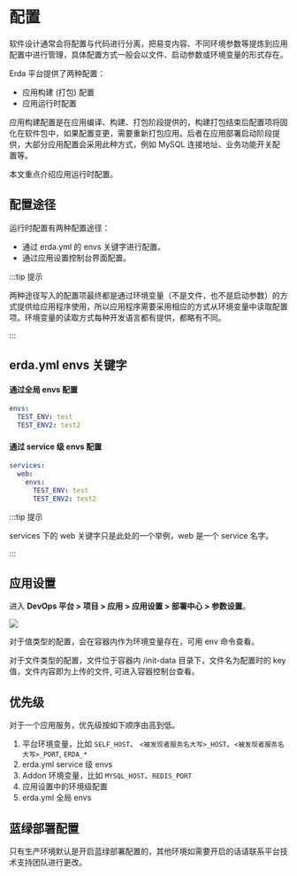 # 配置

软件设计通常会将配置与代码进行分离，把易变内容、不同环境参数等提炼到应用配置中进行管理，具体配置方式一般会以文件、启动参数或环境变量的形式存在。

Erda 平台提供了两种配置：

* 应用构建 (打包) 配置
* 应用运行时配置

应用构建配置是在应用编译、构建、打包阶段提供的，构建打包结束后配置项将固化在软件包中，如果配置变更，需要重新打包应用。后者在应用部署启动阶段提供，大部分应用配置会采用此种方式，例如 MySQL 连接地址、业务功能开关配置等。

本文重点介绍应用运行时配置。

## 配置途径

运行时配置有两种配置途径：

* 通过 erda.yml 的 envs 关键字进行配置。
* 通过应用设置控制台界面配置。

:::tip 提示

两种途径写入的配置项最终都是通过环境变量（不是文件，也不是启动参数）的方式提供给应用程序使用，所以应用程序需要采用相应的方式从环境变量中读取配置项。环境变量的读取方式每种开发语言都有提供，都略有不同。

:::

## erda.yml envs 关键字

#### 通过全局 envs 配置

```yaml
envs:
  TEST_ENV: test
  TEST_ENV2: test2
```

#### 通过 service 级 envs 配置

```yaml
services:
  web:
    envs:
      TEST_ENV: test
      TEST_ENV2: test2
```

:::tip 提示

services 下的 web 关键字只是此处的一个举例，web 是一个 service 名字。

:::

## 应用设置

进入 **DevOps 平台 > 项目 > 应用 > 应用设置 > 部署中心 > 参数设置**。

![](https://terminus-paas.oss-cn-hangzhou.aliyuncs.com/paas-doc/2021/08/23/6b7f27a7-61e1-4185-86fd-78358908fa3f.png)

对于值类型的配置，会在容器内作为环境变量存在，可用 env 命令查看。

对于文件类型的配置，文件位于容器内 /init-data 目录下，文件名为配置时的 key 值，文件内容即为上传的文件, 可进入容器控制台查看。

## 优先级

对于一个应用服务，优先级按如下顺序由高到低。

1. 平台环境变量，比如 `SELF_HOST`、 `<被发现者服务名大写>_HOST`、`<被发现者服务名大写>_PORT`, `ERDA_*`
2. erda.yml service 级 envs
3. Addon 环境变量，比如 `MYSQL_HOST`、`REDIS_PORT`
4. 应用设置中的环境级配置
5. erda.yml 全局 envs

## 蓝绿部署配置

只有生产环境默认是开启蓝绿部署配置的，其他环境如需要开启的话请联系平台技术支持团队进行更改。
